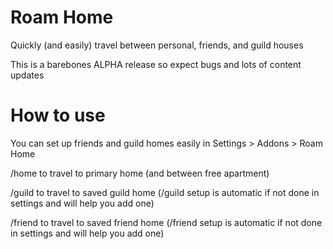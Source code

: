 # Roam Home
Quickly (and easily) travel between personal, friends, and guild houses

This is a barebones ALPHA release so expect bugs and lots of content updates

# How to use

You can set up friends and guild homes easily in Settings > Addons > Roam Home

/home to travel to primary home (and between free apartment)

/guild to travel to saved guild home (/guild setup is automatic if not done in settings and will help you add one)

/friend to travel to saved friend home (/friend setup is automatic if not done in settings and will help you add one)
